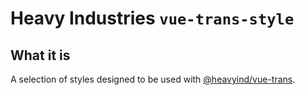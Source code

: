 # Heavy Industries `vue-trans-style`

## What it is

A selection of styles designed to be used with [@heavyind/vue-trans](https://github.com/heavyind/vue-trans).
